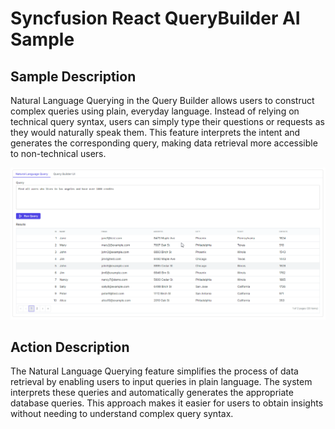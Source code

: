 # Syncfusion React QueryBuilder AI Sample

## Sample Description

Natural Language Querying in the Query Builder allows users to construct complex queries using plain, everyday language. Instead of relying on technical query syntax, users can simply type their questions or requests as they would naturally speak them. This feature interprets the intent and generates the corresponding query, making data retrieval more accessible to non-technical users.

![Gif image of QueryBuilder AI](../gif-images/querybuilder/natural-languagequery.gif)

## Action Description

The Natural Language Querying feature simplifies the process of data retrieval by enabling users to input queries in plain language. The system interprets these queries and automatically generates the appropriate database queries. This approach makes it easier for users to obtain insights without needing to understand complex query syntax.
